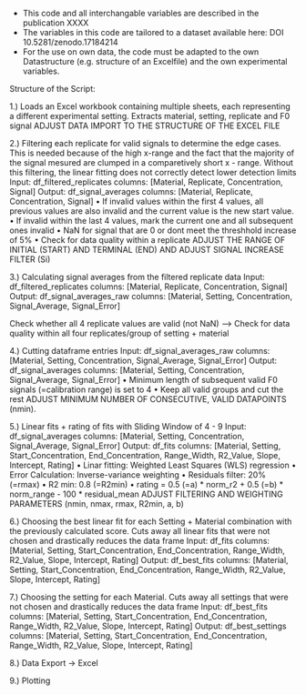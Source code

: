-  This code and all interchangable variables are described in the publication XXXX
-  The variables in this code are tailored to a dataset available here: DOI 10.5281/zenodo.17184214
-  For the use on own data, the code must be adapted to the own Datastructure (e.g. structure of an Excelfile) and the own experimental variables.

Structure of the Script:

1.) Loads an Excel workbook containing multiple sheets, each representing a different experimental setting. Extracts material, setting, replicate and F0 signal
  ADJUST DATA IMPORT TO THE STRUCTURE OF THE EXCEL FILE

2.) Filtering each replicate for valid signals to determine the edge cases. This is needed because of the high x-range and the fact that the majority of the signal mesured are clumped in a comparetively short x - range. Without this filtering, the linear fitting does not correctly detect lower detection limits 
Input: df_filtered_replicates columns: [Material, Replicate, Concentration, Signal] 
Output: df_signal_averages columns: [Material, Replicate, Concentration, Signal] 
• If invalid values within the first 4 values, all previous values are also invalid and the current value is the new start value. 
• If invalid within the last 4 values, mark the current one and all subsequent ones invalid 
• NaN for signal that are 0 or dont meet the threshhold increase of 5% • Check for data quality within a replicate
  ADJUST THE RANGE OF INITIAL (START) AND TERMINAL (END) AND ADJUST SIGNAL INCREASE FILTER (Si)
  
3.) Calculating signal averages from the filtered replicate data 
Input: df_filtered_replicates columns: [Material, Replicate, Concentration, Signal] 
Output: df_signal_averages_raw columns: [Material, Setting, Concentration, Signal_Average, Signal_Error] 

Check whether all 4 replicate values are valid (not NaN) --> Check for data quality within all four replicates/group of setting + material

4.) Cutting dataframe entries 
Input: df_signal_averages_raw columns: [Material, Setting, Concentration, Signal_Average, Signal_Error] 
Output: df_signal_averages columns: [Material, Setting, Concentration, Signal_Average, Signal_Error] 
• Minimum length of subsequent valid F0 signals (=calibration range) is set to 4 
• Keep all valid groups and cut the rest
  ADJUST MINIMUM NUMBER OF CONSECUTIVE, VALID DATAPOINTS (nmin). 

5.) Linear fits + rating of fits with Sliding Window of 4 - 9 
Input: df_signal_averages columns: [Material, Setting, Concentration, Signal_Average, Signal_Error] 
Output: df_fits columns: [Material, Setting, Start_Concentration, End_Concentration, Range_Width, R2_Value, Slope, Intercept, Rating]
• Linar fitting: Weighted Least Squares (WLS) regression • Error Calculation: Inverse-variance weighting
• Residuals filter: 20% (=rmax)
• R2 min: 0.8 (=R2min)
• rating = 0.5 (=a) * norm_r2 + 0.5 (=b) * norm_range - 100 * residual_mean 
ADJUST FILTERING AND WEIGHTING PARAMETERS (nmin, nmax, rmax, R2min, a, b)

6.) Choosing the best linear fit for each Setting + Material combination with the previously calculated score. Cuts away all linear fits that were not chosen and drastically reduces the data frame 
Input: df_fits columns: [Material, Setting, Start_Concentration, End_Concentration, Range_Width, R2_Value, Slope, Intercept, Rating]
Output: df_best_fits columns: [Material, Setting, Start_Concentration, End_Concentration, Range_Width, R2_Value, Slope, Intercept, Rating]

7.) Choosing the setting for each Material. Cuts away all settings that were not chosen and drastically reduces the data frame 
Input: df_best_fits columns: [Material, Setting, Start_Concentration, End_Concentration, Range_Width, R2_Value, Slope, Intercept, Rating] 
Output: df_best_settings columns: [Material, Setting, Start_Concentration, End_Concentration, Range_Width, R2_Value, Slope, Intercept, Rating]

8.) Data Export -> Excel

9.) Plotting
